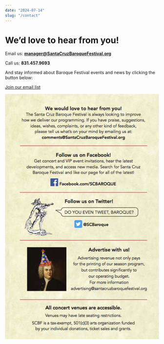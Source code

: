 ```yaml
---
date: "2024-07-14"
slug: "/contact"
---
```


# We’d love to hear from you!

Email us: **manager@SantaCruzBaroqueFestival.org**

Call us: **831.457.9693**

And stay informed about Baroque Festival events and news by clicking the button below:

[Join our email list](https://mailchi.mp/f494e1a9e41e/receive-concert-information-from-the-baroque-festival)

![](contact-img1.png)
